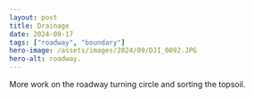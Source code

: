 ```yaml
---
layout: post
title: Drainage
date: 2024-09-17
tags: ["roadway", "boundary"]
hero-image: /assets/images/2024/09/DJI_0092.JPG
hero-alt: roadway.
---
```

More work on the roadway turning circle and sorting the topsoil.
